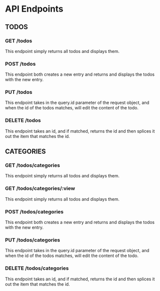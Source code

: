 # API Endpoints

## TODOS

### GET /todos

This endpoint simply returns all todos and displays them.

### POST /todos

This endpoint both creates a new entry and returns and displays the todos with the new entry.

### PUT /todos

This endpoint takes in the query.id parameter of the request object, and when the id of the todos matches, will edit the content of the todo.

### DELETE /todos

This endpoint takes an id, and if matched, returns the id and then splices it out the item that matches the id.

## CATEGORIES

### GET /todos/categories

This endpoint simply returns all todos and displays them.

### GET /todos/categories/:view

This endpoint simply returns all todos and displays them.

### POST /todos/categories

This endpoint both creates a new entry and returns and displays the todos with the new entry.

### PUT /todos/categories

This endpoint takes in the query.id parameter of the request object, and when the id of the todos matches, will edit the content of the todo.

### DELETE /todos/categories

This endpoint takes an id, and if matched, returns the id and then splices it out the item that matches the id.
